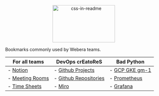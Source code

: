 <div align="center">
    <img src="../../raw/main/profile/github.css.svg" width="200" height="120" alt="css-in-readme">
</div>

Bookmarks commonly used by Webera teams.

|For all teams|DevOps crEatoReS|Bad Python|
|-|-|-|
|- [Notion](https://www.notion.so/webera)|- [Github Projects](https://github.com/orgs/wearewebera/projects)|- [GCP GKE gm-1](https://console.cloud.google.com/kubernetes/list/overview?project=greenmainframe-1)|
|- [Meeting Rooms](https://www.notion.so/webera/Meeting-Rooms)|- [Github Repositories](https://github.com/wearewebera)|- [Prometheus](https://prometheus.gm1.apps.services/)|
|- [Time Sheets](https://me.wearewebera.com/)| - [Miro](https://miro.com/app/board/o9J_lYys7w0=/) | - [Grafana](https://grafana.gm1.apps.services/dashboards) |

